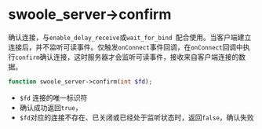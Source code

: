 # swoole_server->confirm

确认连接，与`enable_delay_receive`或`wait_for_bind `配合使用。当客户端建立连接后，并不监听可读事件。仅触发`onConnect`事件回调，在`onConnect`回调中执行`confirm`确认连接，这时服务器才会监听可读事件，接收来自客户端连接的数据。

```php
function swoole_server->confirm(int $fd);
```
* `$fd` 连接的唯一标识符
* 确认成功返回`true`，
* `$fd`对应的连接不存在、已关闭或已经处于监听状态时，返回`false`，确认失败